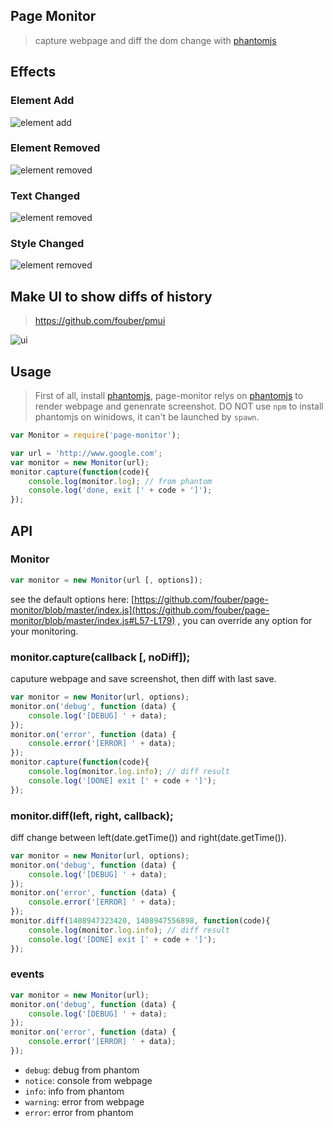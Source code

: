 ## Page Monitor

> capture webpage and diff the dom change with [phantomjs](http://phantomjs.org/)

## Effects

### Element Add

![element add](./demo/1409037825746-1409037838093.png)

### Element Removed

![element removed](./demo/1409037838093-1409037882033.png)

### Text Changed

![element removed](./demo/1409037882033-1409037916727.png)

### Style Changed

![element removed](./demo/1409038130483-1409038137417.png)

## Make UI to show diffs of history

> https://github.com/fouber/pmui

![ui](./demo/ui.png?v=3)

## Usage

> First of all, install [phantomjs](http://phantomjs.org/download.html), page-monitor relys on [phantomjs](http://phantomjs.org/) to render webpage and genenrate screenshot. DO NOT use ``npm`` to install phantomjs on winidows, it can't be launched by ``spawn``.

```javascript
var Monitor = require('page-monitor');

var url = 'http://www.google.com';
var monitor = new Monitor(url);
monitor.capture(function(code){
    console.log(monitor.log); // from phantom
    console.log('done, exit [' + code + ']');
});
```

## API

### Monitor

```javascript
var monitor = new Monitor(url [, options]);
```

see the default options here: [https://github.com/fouber/page-monitor/blob/master/index.js](https://github.com/fouber/page-monitor/blob/master/index.js#L57-L179) , you can override any option for your monitoring.

### monitor.capture(callback [, noDiff]);

caputure webpage and save screenshot, then diff with last save.

```javascript
var monitor = new Monitor(url, options);
monitor.on('debug', function (data) {
    console.log('[DEBUG] ' + data);
});
monitor.on('error', function (data) {
    console.error('[ERROR] ' + data);
});
monitor.capture(function(code){
    console.log(monitor.log.info); // diff result
    console.log('[DONE] exit [' + code + ']');
});
```

### monitor.diff(left, right, callback);

diff change between left(date.getTime()) and right(date.getTime()).

```javascript
var monitor = new Monitor(url, options);
monitor.on('debug', function (data) {
    console.log('[DEBUG] ' + data);
});
monitor.on('error', function (data) {
    console.error('[ERROR] ' + data);
});
monitor.diff(1408947323420, 1408947556898, function(code){
    console.log(monitor.log.info); // diff result
    console.log('[DONE] exit [' + code + ']');
});
```

### events

```javascript
var monitor = new Monitor(url);
monitor.on('debug', function (data) {
    console.log('[DEBUG] ' + data);
});
monitor.on('error', function (data) {
    console.error('[ERROR] ' + data);
});
```

* ``debug``: debug from phantom
* ``notice``: console from webpage
* ``info``: info from phantom
* ``warning``: error from webpage
* ``error``: error from phantom
